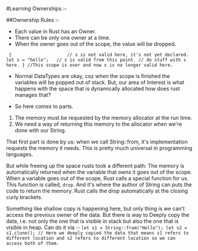 #Learning Ownerships :-

##Ownership Rules :-
 - Each value in Rust has an Owner.
 - There can be only one owner at a time.
 - When the owner goes out of the scope, the value will be dropped.

` {                     // s is not valid here, it's not yet declared. 
    let s = "hello";   // s is valid from this point.
    // do stuff with s here.
} //This scope is over and now s is no longer valid here.`

 - Normal DataTypes are okay, coz when the scope is finished the variables will be popped out of stack.
 But, our area of Interest is what happens with the space that is dynamically allocated how does rust manages that?

 - So here comes to parts. 
 1. The memory must be requested by the memory allocator at the run time.
 2. We need a way of returning this memory to the allocator when we're done with our String.

 That first part is done by us: when we call String::from, it's implementation requests the memory it needs.
This is pretty much universal in programming languages.

But while freeing up the space rusts took a different path: The memory is automatically returned when the variable that owns it goes out of the scope. When a variable goes out of the scope, Rust calls a special function for us. This function is called, `drop`. And it's where the author of String can puts the code to return the memory. Rust calls the drop automatically at the closing curly brackets.

Something like shallow copy is happening here, but only thing is we can't access the previous owner of the data.
But there is way to Deeply copy the data, i.e. not only the one that is visible in stack but also the one that is visible in heap.
Can do it via :-
`let s1 = String::from("Hello");
let s2 = s1.clone();
// Here we deeply copied the data that means s1 refers to different location and s2 refers to different location so we can access both of them.`


